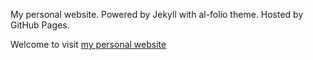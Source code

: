 My personal website. Powered by Jekyll with al-folio theme. Hosted by GitHub Pages.

Welcome to visit [my personal website](tyfann.github.io)
